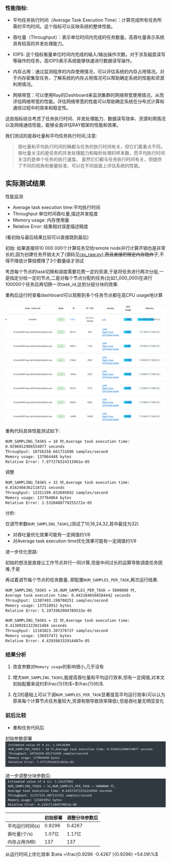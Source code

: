 
### 性能指标:

- 平均任务执行时间（Average Task Execution Time）：计算完成所有任务所需的平均时间。这个指标可以反映系统的整体性能。

- 吞吐量（Throughput）：表示单位时间内完成的任务数量。高吞吐量表示系统具有较高的并发处理能力。
  
- IOPS: 这个指标衡量单位时间内完成的输入/输出操作次数。对于涉及磁盘读写等操作的任务，高IOPS表示系统能够快速进行数据读写操作。
  
- 内存占用：通过监测程序的内存使用情况，可以评估系统的内存占用情况。对于内存密集型任务，了解系统的内存占用情况可以帮助确定系统的性能和资源利用情况。

- 网络带宽：可以使用Ray的Dashboard来监测集群的网络带宽使用情况，从而评估网络带宽的性能。评估网络带宽的性能可以帮助确定系统在分布式计算和通信过程中的效率和稳定性。

这些指标综合考虑了任务执行时间、并发处理能力、数据读写效率、资源利用情况以及网络通信性能，能够全面评估RAY框架的性能和效果。

我们测试的是吞吐量和平均任务执行时间,注意:

>吞吐量和平均执行时间的确都与任务的执行时间有关，但它们着重点不同，吞吐量关注的是任务的并发处理能力和每秒处理的样本数，而平均执行时间关注的是单个任务的执行速度。 虽然它们都与任务执行时间有关，但提供了不同的视角和衡量标准，可以在不同层面上评估系统的性能。

## 实际测试结果
性能监测
- Average task execution time:平均执行时间
- Throughput 单位时间吞吐量,描述并发程度
- Memory usage: 内存使用量
- Relative Error: 结果相对误差描述精度
  
(看初始与最后结果比较可以直接跳到最后)

初始:
如果直接将10 000 000个计算任务交给remote node并行计算开销也是非常长的,因为创建任务开销太大了(源码见[ray_raw.py](./ray_raw.py)),~~而且直接把限定内存跑炸了~~,不得不降低计算规模降了3个数量级才测试



考虑每个节点的task切换和调度需要花费一定的资源,于是将任务进行两次分组,一是指定分给一定的节点,二是对每个节点分配的任务(比如1_000_000)在进行100000个任务后再切换一次task_id,达到分层分块的效果.

重构后运行时查看dashboard可以观察到多个任务节点都在高CPU usage地计算

![](test_assets/dash_bd.png)

重构代码具体性能测试如下:


```shell
NUM_SAMPLING_TASKS = 10 时,Average task execution time: 0.9296912908554077 seconds
Throughput: 10756258.661731696 samples/second
Memory usage: 137064448 bytes
Relative Error: 7.977278324313961e-05
```

调整

```shell
NUM_SAMPLING_TASKS = 32 时,Average task execution time: 0.8162466362118721 seconds
Throughput: 12251199.032695692 samples/second
Memory usage: 137764864 bytes
Relative Error: 2.5320408779255272e-05
```

分析:

仅调节参数`NUM_SAMPLING_TASKS`,(测试了10,16,24,32,其中最佳为32)

- 对吞吐量优化效果可能有一定阈值约1/6
- 对Average task execution time优化效果可能有一定阈值约1/9
  
进一步优化思路:

初始的想法是直接让工作节点并行一同计算,但是中间过长的运算导致调度任务困难,于是

再试着调节每个节点的任务数量, 即配置`NUM_SAMPLES_PER_TASK`,再次运行结果.

```shell
NUM_SAMPLING_TASKS = 16,NUM_SAMPLES_PER_TASK = 5000000 时,
Average task execution time: 0.4421846568584442 seconds
Throughput: 11307493.198708251 samples/second
Memory usage: 137510912 bytes
Relative Error: 5.1073963904789533e-05
```
```shell
NUM_SAMPLING_TASKS = 32 时,Average task execution time: 0.41309261322021484 seconds
Throughput: 12103823.307376737 samples/second
Memory usage: 136937472 bytes
Relative Error: 4.429396332914487e-05
```

### 结果分析

1. 改变参数对`Memory usage`的影响很小,几乎没有

2. 增大`NUM_SAMPLING_TASKS`,能提高吞吐量和平均运行效率,但有一定阈值,对本文初始配置来说约$\frac{1}{9}$~$\frac{1}{6}$.
   
3. 在2的基础上可以下调`NUM_SAMPLES_PER_TASK`显著提高平均运行效率(可以认为原来每个计算节点任务量较大,资源有限导致效率降低),但是吞吐量无明显变化

### 前后比较

- 重构任务代码后

初始参数部署
![raw](test_assets/test_raw.png)

进一步调整分块参数后:
![improved](test_assets/test_final.png)


|                 | 初始部署  | 调整分块参数后  |
| --------------- | -------- | --------------|  
| 平均运行时间(s)  | 0.9296    | 0.4267        |
| 吞吐量(个/s)     | 1.07亿    | 1.17亿         |
| 内存占用(MB)     | 137      | 137          |

从运行时间上优化效率 $\eta =\frac{0.9296 -0.4267   }{0.9296} =54.09\%$